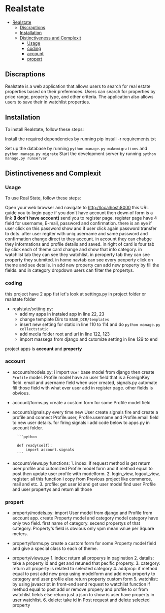 # Realstate

- [Realstate](#realstate)
  - [Discraptions](#discraptions)
  - [Installation](#installation)
  - [Distinctiveness and Complexit](#distinctiveness-and-complexit)
    - [Usage](#usage)
    - [coding](#coding)
    - [account](#account)
    - [propert](#propert)

## Discraptions

Realstate is a web application that allows users to search for real estate properties based on their preferences. Users can search for properties by price range, property type, and other criteria. The application also allows users to save their in watchlist properties.

## Installation

To install Realstate, follow these steps:

Install the required dependencies by running
pip install -r requirements.txt

Set up the database by running `python manage.py makemigrations` and `python manage.py migrate`
Start the development server by running `python manage.py runserver`

## Distinctiveness and Complexit

### Usage

To use Real State, follow these steps:

Open your web browser and navigate to <http://localhost:8000>
this URL guide you to login page if you don't have account then down of form is a link __(I don't have account)__ send you to register page.
register page have 4 field for username, E-mail, password and confirmation. there is an eye if user click on this password show and if user click again password transfer to dots. after user regiter with uniq username and same password and confirmation change direct to they account.
in account they can chabge they informations and profile details and saved. in right of card is four tab by click each of theme card change and show that info category. in watchlist tab they can see they watchlist. in peroperty tab they can see property they submited.
in home navtab can see every peoperty click on theme and see details. in add new property can add new property by fill the fields.
and in category dropdown users can filter the propertys.

### coding

this project have 2 app fist let's look at settings.py in project folder or realstate folder

- realstate/setting.py:
  - add my apps in instaled app in line 22, 23
  - change template Dirs to `BASE_DIR/templates`
  - insert new setting for static in line 110 to 114 and do `python manage.py collectstatic`
  - add media folder root and url in line 122, 123
  - import massega from django and cutomize setting in line 129 to end

project apps is __account__ and __property__

### account

- account/models.py:
        i import `User` base model from django then create `Profile` model.
        Profile model have an user field that is a ForeignKey field.
        email and username field when user created, signals.py automate fill those field with what ever user add in register page.
        other fields is obvious.
- account/forms.py
        create a custom form for some Profile model field
- account/signals.py
        every time new User create signals fire and create a profile and connect Profile.user, Profile.username and Profile.email field to new user details.
        for firing signals i add code below to apps.py in account folder.

        ```python

        def ready(self):
            import account.signals
        ```

- account/views.py
        functions:
          1. index:
            if request method is get return user profile and cutomized Profile model form and if method equal to post then update user profile with modelform.
          2. login_view, logout_view, register:
            all this function i copy from Previous project like commerce, mail and etc.
          3. profile:
            get user id and  get user model find user Profile and user propertys and return all those

### propert

- property/models.py:
        import User model from django and Profile from account app. create Property model and category model
        category have only two field. first name of category. secend propertys of that category.
        Property's field is obvious only vpm mean value per Square meters.

- property/forms.py
        create a custom form for some Property model field and give a special class to each of theme.

- property/views.py
        1. index:
            return all properys in pagination
        2. datails:
            take a property id and get and retuned that pecific property.
        3. category:
            return all property is related to selected category
        4. addprop:
            if method equal to post add new prop using modelform and add new property to category and user profile else return property custom form
        5. watchlist:
            by using javascript in front-end send request to watchlist function if method equal to post add or remove propery and profile to or from watchlist fields else return just a json to show is user have property in user watchlist.
        6. delete:
            take id in Post request and delete selected property
